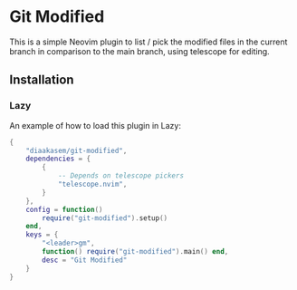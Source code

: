 # Git Modified

This is a simple Neovim plugin to list / pick the modified files in the current branch in comparison to the main branch, using telescope for editing.

## Installation

### Lazy

An example of how to load this plugin in Lazy:

```lua
{
    "diaakasem/git-modified",
    dependencies = {
        {
            -- Depends on telescope pickers
            "telescope.nvim",
        }
    },
    config = function()
        require("git-modified").setup()
    end,
    keys = {
        "<leader>gm",
        function() require("git-modified").main() end,
        desc = "Git Modified"
    }
}
```

